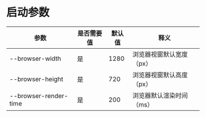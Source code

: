 # 启动参数

| 参数                    | 是否需要值 | 默认值  | 释义            |
|-----------------------|-------|------|---------------|
| --browser-width       | 是     | 1280 | 浏览器视窗默认宽度（px） |
| --browser-height      | 是     | 720  | 浏览器视窗默认高度（px） |
| --browser-render-time | 是     | 200  | 浏览器默认渲染时间（ms） |
